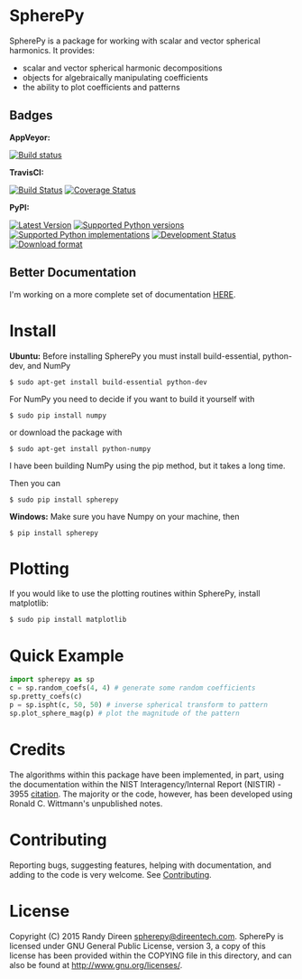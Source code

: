 SpherePy
========

SpherePy is a package for working with scalar and vector spherical harmonics.
It provides:

* scalar and vector spherical harmonic decompositions
* objects for algebraically manipulating coefficients
* the ability to plot coefficients and patterns

Badges
------

**AppVeyor:**

[![Build status](https://ci.appveyor.com/api/projects/status/ccwuv424wao4rbly?svg=true)](https://ci.appveyor.com/project/rdireen/spherepy)

**TravisCI:**

[![Build Status](https://travis-ci.org/rdireen/spherepy.svg?branch=master)](https://travis-ci.org/rdireen/spherepy)
[![Coverage Status](https://coveralls.io/repos/rdireen/spherepy/badge.svg?branch=master)](https://coveralls.io/r/rdireen/spherepy?branch=master)

**PyPI:**

[![Latest Version](https://img.shields.io/pypi/v/spherepy.svg)](https://pypi.python.org/pypi/spherepy/)
[![Supported Python versions](https://img.shields.io/pypi/pyversions/spherepy.svg)](https://pypi.python.org/pypi/spherepy/)
[![Supported Python implementations](https://img.shields.io/pypi/implementation/spherepy.svg)](https://pypi.python.org/pypi/spherepy/)
[![Development Status](https://img.shields.io/pypi/status/spherepy.svg)](https://pypi.python.org/pypi/spherepy/)
[![Download format](https://img.shields.io/pypi/format/spherepy.svg)](https://pypi.python.org/pypi/spherepy/)



Better Documentation
--------------------

I'm working on a more complete set of documentation 
[HERE](http://www.direentech.com/docs/spherepy).

	
Install
=======


**Ubuntu:**
Before installing SpherePy you must install build-essential, python-dev, and NumPy

```
$ sudo apt-get install build-essential python-dev
```

For NumPy you need to decide if you want to build it yourself with

```
$ sudo pip install numpy
```

or download the package with

```
$ sudo apt-get install python-numpy
```

I have been building NumPy using the pip method, but it takes a long time. 

Then you can 

```
$ sudo pip install spherepy
```
    
**Windows:**
Make sure you have Numpy on your machine, then

```
$ pip install spherepy
```
	
Plotting
========

If you would like to use the plotting routines within SpherePy, install matplotlib:

```
$ sudo pip install matplotlib
```
	
Quick Example
=============

```python
import spherepy as sp 
c = sp.random_coefs(4, 4) # generate some random coefficients
sp.pretty_coefs(c)
p = sp.ispht(c, 50, 50) # inverse spherical transform to pattern
sp.plot_sphere_mag(p) # plot the magnitude of the pattern
```

Credits
=======
The algorithms within this package have been implemented, in part, using the documentation within 
the NIST Interagency/Internal Report (NISTIR) - 3955 [citation](http://www.nist.gov/manuscript-publication-search.cfm?pub_id=1051).
The majority or the code, however, has been developed using Ronald C. Wittmann's unpublished notes.

Contributing
============
Reporting bugs, suggesting features, helping with documentation, and adding to the code is very welcome. See
[Contributing](CONTRIBUTING.md). 

License
=======

Copyright (C) 2015  Randy Direen <spherepy@direentech.com>.
SpherePy is licensed under GNU General Public License, version 3, a copy of this license has been provided within the COPYING file in this directory, and can also be found at <http://www.gnu.org/licenses/>.
 
